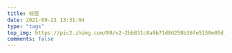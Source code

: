```yaml
---
title: 标签
date: 2021-09-21 13:31:04
type: "tags"
top_img: https://pic2.zhimg.com/80/v2-2bb831c8a9b71d8d258b36fe5150e05d_1440w.webp
comments: false
---
```

